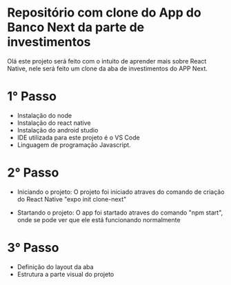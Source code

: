 # Repositório com clone do App do Banco Next da parte de investimentos

Olá este projeto será feito com o intuito de aprender mais sobre React Native, nele será feito um clone da aba de investimentos do APP Next.

# 1° Passo
- Instalação do node
- Instalação do react native
- Instalação do android studio
- IDE utilizada para este projeto é o VS Code
- Linguagem de programação Javascript.

# 2° Passo
- Iniciando o projeto:
 O projeto foi iniciado atraves do comando de criação do React Native "expo init clone-next"

- Startando o projeto:
 O app foi startado atraves do comando "npm start", onde se pode ver que ele está funcionando normalmente
 
 # 3° Passo
 - Definição do layout da aba
 - Estrutura a parte visual do projeto
